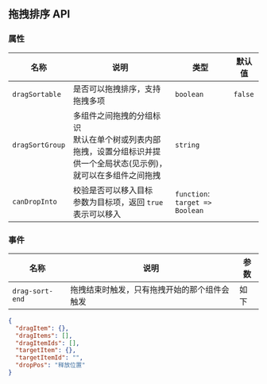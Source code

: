 ## 拖拽排序 API

### 属性

| 名称            | 说明                                                                                                                     | 类型                            | 默认值  |
| --------------- | ------------------------------------------------------------------------------------------------------------------------ | ------------------------------- | ------- |
| `dragSortable`  | 是否可以拖拽排序，支持拖拽多项                                                                                           | `boolean`                       | `false` |
| `dragSortGroup` | 多组件之间拖拽的分组标识 <br> 默认在单个树或列表内部拖拽，设置分组标识并提供一个全局状态(见示例)，就可以在多组件之间拖拽 | `string`                        |         |
| `canDropInto`   | 校验是否可以移入目标 <br> 参数为目标项，返回 `true` 表示可以移入                                                         | `function`: `target => Boolean` |         |

### 事件

| 名称            | 说明                                         | 参数 |
| --------------- | -------------------------------------------- | ---- |
| `drag-sort-end` | 拖拽结束时触发，只有拖拽开始的那个组件会触发 | 如下 |

```json
{
  "dragItem": {},
  "dragItems": [],
  "dragItemIds": [],
  "targetItem": {},
  "targetItemId": "",
  "dropPos": "释放位置"
}
```

